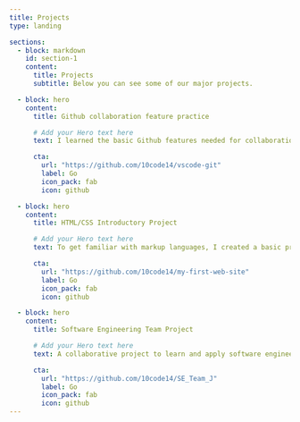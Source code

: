 ```yaml
---
title: Projects
type: landing

sections:
  - block: markdown
    id: section-1
    content:
      title: Projects
      subtitle: Below you can see some of our major projects.

  - block: hero
    content:
      title: Github collaboration feature practice

      # Add your Hero text here
      text: I learned the basic Github features needed for collaboration.

      cta:
        url: "https://github.com/10code14/vscode-git"
        label: Go
        icon_pack: fab
        icon: github

  - block: hero
    content:
      title: HTML/CSS Introductory Project

      # Add your Hero text here
      text: To get familiar with markup languages, I created a basic project that utilizes markup languages.

      cta:
        url: "https://github.com/10code14/my-first-web-site"
        label: Go
        icon_pack: fab
        icon: github

  - block: hero
    content:
      title: Software Engineering Team Project

      # Add your Hero text here
      text: A collaborative project to learn and apply software engineering concepts.

      cta:
        url: "https://github.com/10code14/SE_Team_J"
        label: Go
        icon_pack: fab
        icon: github
---
```

